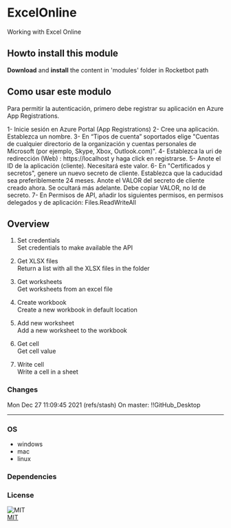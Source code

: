 



# ExcelOnline
  
Working with Excel Online  

## Howto install this module
  
__Download__ and __install__ the content in 'modules' folder in Rocketbot path  


## Como usar este modulo

Para permitir la autenticación, primero debe registrar su aplicación en Azure App 
Registrations.

1- Inicie sesión en Azure Portal (App Registrations)
2- Cree una aplicación. Establezca un nombre.
3- En
 “Tipos de cuenta” soportados elige "Cuentas de cualquier directorio de la organización y cuentas personales de 
Microsoft (por ejemplo, Skype, Xbox, Outlook.com)".
4- Establezca la uri de redirección (Web) : https://localhost y haga
 click en registrarse.
5- Anote el ID de la aplicación (cliente). Necesitará este valor.
6- En "Certificados y 
secretos", genere un nuevo secreto de cliente. Establezca que la caducidad sea preferiblemente 24 meses. Anote el VALOR 
del secreto de cliente creado ahora. Se ocultará más adelante. Debe copiar VALOR, no Id de secreto.
7- En Permisos de 
API, añadir los siguientes permisos, en permisos delegados y de aplicación: Files.ReadWriteAll



## Overview


1. Set credentials  
Set credentials to make available the API

2. Get XLSX files  
Return a list with all the XLSX files in the folder

3. Get worksheets  
Get worksheets from an excel file

4. Create workbook  
Create a new workbook in default location

5. Add new worksheet  
Add a new worksheet to the workbook

6. Get cell  
Get cell value

7. Write cell  
Write a cell in a sheet  



### Changes
Mon Dec 27 11:09:45 2021  (refs/stash) On master: !!GitHub_Desktop<master>

----
### OS

- windows
- mac
- linux

### Dependencies

### License
  
![MIT](https://camo.githubusercontent.com/107590fac8cbd65071396bb4d04040f76cde5bde/687474703a2f2f696d672e736869656c64732e696f2f3a6c6963656e73652d6d69742d626c75652e7376673f7374796c653d666c61742d737175617265)  
[MIT](http://opensource.org/licenses/mit-license.ph)